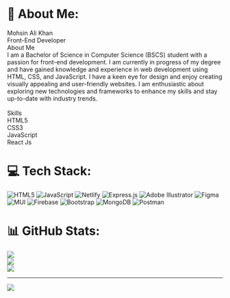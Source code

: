 # 💫 About Me:
Mohsin Ali Khan<br>Front-End Developer<br>About Me<br>I am a Bachelor of Science in Computer Science (BSCS) student with a passion for front-end development. I am currently in progress of my degree and have gained knowledge and experience in web development using HTML, CSS, and JavaScript. I have a keen eye for design and enjoy creating visually appealing and user-friendly websites. I am enthusiastic about exploring new technologies and frameworks to enhance my skills and stay up-to-date with industry trends.<br><br>Skills<br>HTML5<br>CSS3<br>JavaScript<br>React Js


# 💻 Tech Stack:
![HTML5](https://img.shields.io/badge/html5-%23E34F26.svg?style=for-the-badge&logo=html5&logoColor=white) ![JavaScript](https://img.shields.io/badge/javascript-%23323330.svg?style=for-the-badge&logo=javascript&logoColor=%23F7DF1E) ![Netlify](https://img.shields.io/badge/netlify-%23000000.svg?style=for-the-badge&logo=netlify&logoColor=#00C7B7) ![Express.js](https://img.shields.io/badge/express.js-%23404d59.svg?style=for-the-badge&logo=express&logoColor=%2361DAFB) ![Adobe Illustrator](https://img.shields.io/badge/adobeillustrator-%23FF9A00.svg?style=for-the-badge&logo=adobeillustrator&logoColor=white) 	![Figma](https://img.shields.io/badge/figma-%23F24E1E.svg?style=for-the-badge&logo=figma&logoColor=white) ![MUI](https://img.shields.io/badge/MUI-%230081CB.svg?style=for-the-badge&logo=material-ui&logoColor=white) ![Firebase](https://img.shields.io/badge/firebase-%23039BE5.svg?style=for-the-badge&logo=firebase) ![Bootstrap](https://img.shields.io/badge/bootstrap-%23563D7C.svg?style=for-the-badge&logo=bootstrap&logoColor=white) ![MongoDB](https://img.shields.io/badge/MongoDB-%234ea94b.svg?style=for-the-badge&logo=mongodb&logoColor=white) ![Postman](https://img.shields.io/badge/Postman-FF6C37?style=for-the-badge&logo=postman&logoColor=white)
# 📊 GitHub Stats:
![](https://github-readme-stats.vercel.app/api?username=mohsinalihere&theme=radical&hide_border=false&include_all_commits=true&count_private=true)<br/>
![](https://github-readme-streak-stats.herokuapp.com/?user=mohsinalihere&theme=radical&hide_border=false)<br/>
![](https://github-readme-stats.vercel.app/api/top-langs/?username=mohsinalihere&theme=radical&hide_border=false&include_all_commits=true&count_private=true&layout=compact)

---
[![](https://visitcount.itsvg.in/api?id=mohsinalihere&icon=5&color=0)](https://visitcount.itsvg.in)

<!-- Proudly created with GPRM ( https://gprm.itsvg.in ) -->
